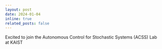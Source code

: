 ```yaml
---
layout: post
date: 2024-01-04
inline: true
related_posts: false
---
```


Excited to join the Autonomous Control for Stochastic Systems (ACSS) Lab at KAIST